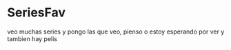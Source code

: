 # SeriesFav
veo muchas series y pongo las que veo, pienso o estoy esperando por ver y tambien hay pelis 
